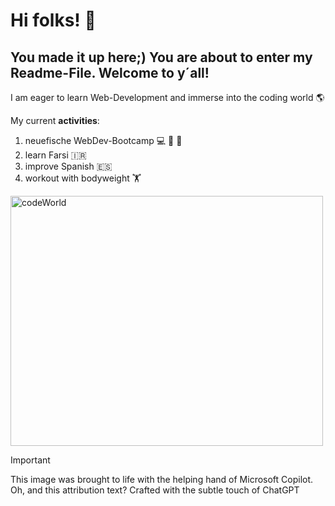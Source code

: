 # Hi folks! 🙌
## You made it up here;) You are about to enter my Readme-File. Welcome to y´all! 

I am eager to learn Web-Development and immerse into the coding world 🌎

My current **activities**:

1. neuefische WebDev-Bootcamp 💻 🌊 🐡
2. learn Farsi 🇮🇷
3. improve Spanish 🇪🇸
4. workout with bodyweight 🏋️

<picture>
 <source media="(prefers-color-scheme: dark)" srcset="https://github.com/Leon910/Leon910/assets/58033662/f9d08834-5039-4011-84ae-ab11f5c1e759">
 <source media="(prefers-color-scheme: light)" srcset="https://github.com/Leon910/Leon910/assets/58033662/f9d08834-5039-4011-84ae-ab11f5c1e759">
 <img alt="codeWorld" src="https://github.com/Leon910/Leon910/assets/58033662/f9d08834-5039-4011-84ae-ab11f5c1e759" width="500" height="400">
</picture>

> [!IMPORTANT]
> This image was brought to life with the helping hand of Microsoft Copilot. Oh, and this attribution text? Crafted with the subtle touch of ChatGPT









<!--
**Leon910/Leon910** is a ✨ _special_ ✨ repository because its `README.md` (this file) appears on your GitHub profile.

Here are some ideas to get you started:

- 🔭 I’m currently working on ...
- 🌱 I’m currently learning ...
- 👯 I’m looking to collaborate on ...
- 🤔 I’m looking for help with ...
- 💬 Ask me about ...
- 📫 How to reach me: ...
- 😄 Pronouns: ...
- ⚡ Fun fact: ...
-->
